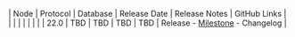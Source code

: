 | Node | Protocol | Database | Release Date | Release Notes | GitHub Links | 
|      |          |          |              | 				|			   |
| 22.0 | TBD      | TBD      | TBD          | TBD			| Release - [Milestone](https://github.com/nanocurrency/nano-node/milestone/19) - Changelog | 